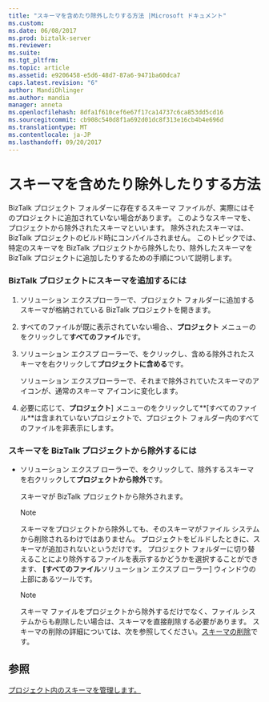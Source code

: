 ```yaml
---
title: "スキーマを含めたり除外したりする方法 |Microsoft ドキュメント"
ms.custom: 
ms.date: 06/08/2017
ms.prod: biztalk-server
ms.reviewer: 
ms.suite: 
ms.tgt_pltfrm: 
ms.topic: article
ms.assetid: e9206458-e5d6-48d7-87a6-9471ba60dca7
caps.latest.revision: "6"
author: MandiOhlinger
ms.author: mandia
manager: anneta
ms.openlocfilehash: 8dfa1f610cef6e67f17ca14737c6ca853dd5cd16
ms.sourcegitcommit: cb908c540d8f1a692d01dc8f313e16cb4b4e696d
ms.translationtype: MT
ms.contentlocale: ja-JP
ms.lasthandoff: 09/20/2017
---
```

# <a name="how-to-include-and-exclude-schemas"></a>スキーマを含めたり除外したりする方法
BizTalk プロジェクト フォルダーに存在するスキーマ ファイルが、実際にはそのプロジェクトに追加されていない場合があります。 このようなスキーマを、プロジェクトから除外されたスキーマといいます。 除外されたスキーマは、BizTalk プロジェクトのビルド時にコンパイルされません。 このトピックでは、特定のスキーマを BizTalk プロジェクトから除外したり、除外したスキーマを BizTalk プロジェクトに追加したりするための手順について説明します。  
  
### <a name="to-include-a-schema-in-a-biztalk-project"></a>BizTalk プロジェクトにスキーマを追加するには  
  
1.  ソリューション エクスプローラーで、プロジェクト フォルダーに追加するスキーマが格納されている BizTalk プロジェクトを開きます。  
  
2.  すべてのファイルが既に表示されていない場合、、**プロジェクト** メニューのをクリックして**すべてのファイル**です。  
  
3.  ソリューション エクスプ ローラーで、をクリックし、含める除外されたスキーマを右クリックして**プロジェクトに含める**です。  
  
     ソリューション エクスプローラーで、それまで除外されていたスキーマのアイコンが、通常のスキーマ アイコンに変化します。  
  
4.  必要に応じて、**プロジェクト**] メニューのをクリックして**[すべてのファイル**は含まれていないプロジェクトで、プロジェクト フォルダー内のすべてのファイルを非表示にします。  
  
### <a name="to-exclude-a-schema-from-a-biztalk-project"></a>スキーマを BizTalk プロジェクトから除外するには  
  
-   ソリューション エクスプ ローラーで、をクリックして、除外するスキーマを右クリックして**プロジェクトから除外**です。  
  
     スキーマが BizTalk プロジェクトから除外されます。  
  
    > [!NOTE]
    >  スキーマをプロジェクトから除外しても、そのスキーマがファイル システムから削除されるわけではありません。 プロジェクトをビルドしたときに、スキーマが追加されないというだけです。 プロジェクト フォルダーに切り替えることにより除外するファイルを表示するかどうかを選択することができます、 **[すべてのファイル**ソリューション エクスプ ローラー] ウィンドウの上部にあるツールです。  
  
    > [!NOTE]
    >  スキーマ ファイルをプロジェクトから除外するだけでなく、ファイル システムからも削除したい場合は、スキーマを直接削除する必要があります。 スキーマの削除の詳細については、次を参照してください。[スキーマの削除](../core/how-to-delete-schemas.md)です。  
  
## <a name="see-also"></a>参照  
 [プロジェクト内のスキーマを管理します。](../core/managing-schemas-within-projects.md)